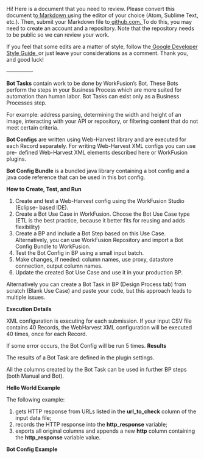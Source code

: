 ﻿Hi! Here is a document that you need to review. Please convert this document t[o Markdown u](https://github.com/adam-p/markdown-here/wiki/Markdown-Cheatsheet)sing the editor of your choice (Atom, Sublime Text, etc.). Then, submit your Markdown file to[ github.com. ](https://github.com/)To do this, you may need to create an account and a repository. Note that the repository needs to be public so we can review your work.  

If you feel that some edits are a matter of style, follow the[ Google Developer Style Guide, ](https://developers.google.com/style/)or just leave your considerations as a comment. Thank you, and good luck!  

—————  

**Bot Tasks** contain work to be done by WorkFusion’s Bot. These Bots perform the steps in your Business Process which are more suited for automation than human labor. Bot Tasks can exist only as a Business Processes step.  

For example: address parsing, determining the width and height of an image, interacting with your API or repository, or filtering content that do not meet certain criteria.  

**Bot Configs** are written using Web-Harvest library and are executed for each Record separately. For writing Web-Harvest XML configs you can use pre- defined Web-Harvest XML elements described here or WorkFusion plugins.  

**Bot Config Bundle** is a bundled java library containing a bot config and a java code reference that can be used in this bot config.  

**How to Create, Test, and Run**  

1. Create and test a Web-Harvest config using the WorkFusion Studio (Eclipse- based IDE).  
1. Create a Bot Use Case in WorkFusion. Choose the Bot Use Case type (ETL is the best practice, because it better fits for reusing and adds flexibility)  
3. Create a BP and include a Bot Step based on this Use Case. Alternatively, you can use WorkFusion Repository and import a Bot Config Bundle to WorkFusion.  
3. Test the Bot Config in BP using a small input batch.  
3. Make changes, if needed: column names, use proxy, datastore connection, output column names.  
3. Update the created Bot Use Case and use it in your production BP.  

Alternatively you can create a Bot Task in BP (Design Process tab) from scratch (Blank Use Case) and paste your code, but this approach leads to multiple issues.  

**Execution Details**  

XML configuration is executing for each submission. If your input CSV file contains 40 Records, the WebHarvest XML configuration will be executed 40 times, once for each Record.  

If some error occurs, the Bot Config will be run 5 times.  **Results**  

The results of a Bot Task are defined in the <export> plugin settings.  

All the columns created by the Bot Task can be used in further BP steps (both Manual and Bot).  

**Hello World Example**  

The following example:  

1. gets HTTP response from URLs listed in the **url\_to\_check** column of the input data file;  
2. records the HTTP response into the **http\_response** variable;  
2. exports all original columns and appends a new **http** column containing the **http\_response** variable value.  

**Bot Config Example**  

<?xml version="1.0" encoding="UTF-8"?>  

<config>  

`    `<!--defining variable-->  

`    `<var-def name="http\_response">  

`        `<!--passing the appropriate value from url\_to\_check column in input data file as a parameter for http plugin-->  

`        `<http url="${url\_to\_check}"></http>     </var-def>  

`    `<!--exporting all original input columns-->  

`    `<export include-original-data="true">  

`        `<!--adding a new column with the http plugin result to the export file-->          <single-column name="http" value="${http\_response}"/>     </export>  

</config> 
